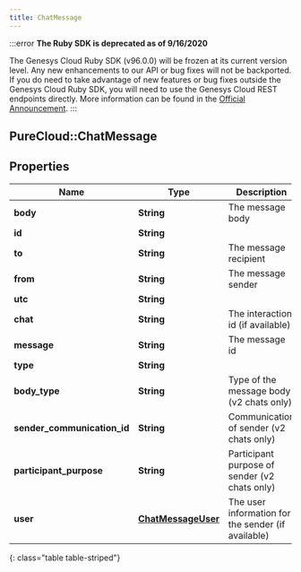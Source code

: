 ```yaml
---
title: ChatMessage
---
```


:::error
**The Ruby SDK is deprecated as of 9/16/2020**

The Genesys Cloud Ruby SDK (v96.0.0) will be frozen at its current version level. Any new enhancements to our API or bug fixes will not be backported. If you do need to take advantage of new features or bug fixes outside the Genesys Cloud Ruby SDK, you will need to use the Genesys Cloud REST endpoints directly. More information can be found in the [Official Announcement](https://developer.mypurecloud.com/forum/t/announcement-genesys-cloud-ruby-sdk-end-of-life/8850).
:::


## PureCloud::ChatMessage

## Properties

|Name | Type | Description | Notes|
|------------ | ------------- | ------------- | -------------|
| **body** | **String** | The message body | [optional] |
| **id** | **String** |  | [optional] |
| **to** | **String** | The message recipient | [optional] |
| **from** | **String** | The message sender | [optional] |
| **utc** | **String** |  | [optional] |
| **chat** | **String** | The interaction id (if available) | [optional] |
| **message** | **String** | The message id | [optional] |
| **type** | **String** |  | [optional] |
| **body_type** | **String** | Type of the message body (v2 chats only) | [optional] |
| **sender_communication_id** | **String** | Communication of sender (v2 chats only) | [optional] |
| **participant_purpose** | **String** | Participant purpose of sender (v2 chats only) | [optional] |
| **user** | [**ChatMessageUser**](ChatMessageUser.html) | The user information for the sender (if available) | [optional] |
{: class="table table-striped"}


